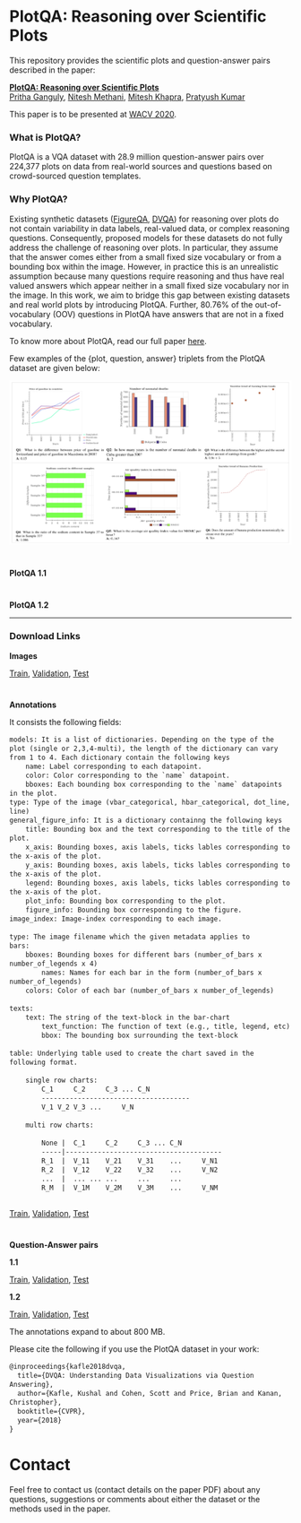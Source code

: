 # PlotQA: Reasoning over Scientific Plots
This repository provides the scientific plots and question-answer pairs described in the paper:

**[PlotQA: Reasoning over Scientific Plots](https://arxiv.org/pdf/1909.00997.pdf)**
 <br>
 <a href="https://gangulypritha.github.io/" target="_blank">Pritha Ganguly</a>,
 <a href="https://niteshmethani.github.io/" target="_blank">Nitesh Methani</a>,
<a href="https://www.cse.iitm.ac.in/~miteshk/" target="_blank">Mitesh Khapra</a>,
<a href="http://www.cse.iitm.ac.in/~pratyush/" target="_blank">Pratyush Kumar</a>


This paper is to be presented at <a href="https://wacv20.wacv.net/" target="_blank">WACV 2020</a>.

### What is PlotQA?
PlotQA is a VQA dataset with 28.9 million question-answer pairs over 224,377 plots on data from real-world sources and questions based on crowd-sourced question templates. 

### Why PlotQA?
Existing synthetic datasets ([FigureQA](https://arxiv.org/pdf/1710.07300.pdf), [DVQA](https://arxiv.org/pdf/1801.08163.pdf)) for reasoning over plots do not contain variability in data labels, real-valued data, or complex reasoning questions. Consequently, proposed models for these datasets do not fully address the challenge of reasoning over plots. In particular, they assume that the answer comes either from a small fixed size vocabulary or from a bounding box within the image. However, in practice this is an unrealistic assumption because many questions require reasoning and thus have real valued answers which appear neither in a small fixed size vocabulary nor in the image. In this work, we aim to bridge this gap between existing datasets and real world plots by introducing PlotQA. Further, 80.76% of the out-of-vocabulary (OOV) questions in PlotQA have answers that are not in a fixed vocabulary.

To know more about PlotQA, read our full paper [here](https://arxiv.org/pdf/1909.00997.pdf).

Few examples of the {plot, question, answer} triplets from the PlotQA dataset are given below:

<p float="center">
	<!--- <img src="images/sample_images.png" width="400" /> --->
	<img src="images/sample_images.png" />
</p>

#
**PlotQA 1.1**
#
**PlotQA 1.2**

___

### Download Links

**Images**

[Train](), [Validation](), [Test]()

#
**Annotations**

It consists the following fields:

```
models: It is a list of dictionaries. Depending on the type of the plot (single or 2,3,4-multi), the length of the dictionary can vary from 1 to 4. Each dictionary contain the following keys
	name: Label corresponding to each datapoint.
	color: Color corresponding to the `name` datapoint.
	bboxes: Each bounding box corresponding to the `name` datapoints in the plot.
type: Type of the image (vbar_categorical, hbar_categorical, dot_line, line)
general_figure_info: It is a dictionary containng the following keys
	title: Bounding box and the text corresponding to the title of the plot.
	x_axis: Bounding boxes, axis labels, ticks lables corresponding to the x-axis of the plot.
	y_axis: Bounding boxes, axis labels, ticks lables corresponding to the x-axis of the plot.
	legend: Bounding boxes, axis labels, ticks lables corresponding to the x-axis of the plot.
	plot_info: Bounding box corresponding to the plot.
	figure_info: Bounding box corresponding to the figure.
image_index: Image-index corresponding to each image.

type: The image filename which the given metadata applies to
bars:
	bboxes: Bounding boxes for different bars (number_of_bars x number_of_legends x 4)
    	names: Names for each bar in the form (number_of_bars x number_of_legends)
	colors: Color of each bar (number_of_bars x number_of_legends)

texts:
	text: The string of the text-block in the bar-chart
    	text_function: The function of text (e.g., title, legend, etc)
    	bbox: The bounding box surrounding the text-block

table: Underlying table used to create the chart saved in the following format.

	single row charts:
		C_1 	C_2 	C_3	...	C_N
		-------------------------------------
		V_1	V_2	V_3	... 	V_N
		
	multi row charts:
		
		None |	C_1 	C_2 	C_3	...	C_N
		-----|---------------------------------------
		R_1  |	V_11	V_21	V_31	... 	V_N1
		R_2  |	V_12	V_22	V_32	... 	V_N2
		...  |	...	...	... 	... 	...
		R_M  |	V_1M	V_2M	V_3M	... 	V_NM
	
```

[Train](), [Validation](), [Test]()
#
**Question-Answer pairs**

**1.1**

[Train](), [Validation](), [Test]()

**1.2**

[Train](), [Validation](), [Test]()

The annotations expand to about 800 MB.

Please cite the following if you use the PlotQA dataset in your work:
```
@inproceedings{kafle2018dvqa,
  title={DVQA: Understanding Data Visualizations via Question Answering},
  author={Kafle, Kushal and Cohen, Scott and Price, Brian and Kanan, Christopher},
  booktitle={CVPR},
  year={2018}
}
```

# Contact
Feel free to contact us (contact details on the paper PDF) about any questions, suggestions or comments about either the dataset or the methods used in the paper.


<!---

<div align="center">
  <img src="https://kushalkafle.com/images/dvqa.png" width="450px">
</div>


Please cite the following if you use the DVQA dataset in your work:
```
@inproceedings{kafle2018dvqa,
  title={DVQA: Understanding Data Visualizations via Question Answering},
  author={Kafle, Kushal and Cohen, Scott and Price, Brian and Kanan, Christopher},
  booktitle={CVPR},
  year={2018}
}
```

A live demo of our `SANDY` algorithm as described in the paper above can be found in this <a href='http://askimage.org'>url</a>
# Download Links

#### Images

Download images using this <a href='https://drive.google.com/file/d/1iKH2lTi1-QxtNUVRxTUWFvUvRHq6HAsZ/view?usp=sharing'>url</a>. The images are all in the same folder and are named as
```
bar_{split}_xxxxxxxx.png
where, 
xxxxxxxx = image_id padded (right justified) to length of 8 characters
split = train, val_easy, or val_hard
```
The images expand to about 6.5 GB.

#### Question Answer Pairs
The question-answer pair can be downloaded from this  <a href='https://drive.google.com/file/d/1VKYd3kaiCFziSsSv4SgQJ2T5m7jxuh5u/view?usp=sharing'>url</a>. It consists of three files, one each for three different splits of the dataset named as `{split}_qa.json` It consists the following fields:

```
image: The image filename which the given question-answer pair applies to
question: Question
answer: Answer to the Questions. Remember that (cardinal numbers (1,2,3...) are used when 
	the number denotes the value and words (one,two,three...) are used to denote count
question_type: Denotes whether the question is structure, data or reasoning type
bbox_answer: If the answer is a text in the bar_chart, bounding box in form of [x,y,w,h], else []
question_id: Unique question_id associated with the question
```
The question-answer pairs expand to about 750 MB.

#### Bar-chart metadata
In addition to question-answers, we also provide detailed annotations of every object in the bar-chart that can serve as either the source of additional supervision (à la our SANDY and MOM model) or use it to do additional analysis of your algorithm's performance. 

Metadata for the bar-charts can be downloaded using this <a href='https://drive.google.com/file/d/1vBz8Ji4TMY7rzTL2_DJCTUEyWR7l16W6/view?usp=sharing'>url</a>. It consists of three files, one each for three different splits of the dataset named as `{split}_metadata.json` It consists the following fields:

```
image: The image filename which the given metadata applies to
bars:
	bboxes: Bounding boxes for different bars (number_of_bars x number_of_legends x 4)
    	names: Names for each bar in the form (number_of_bars x number_of_legends)
	colors: Color of each bar (number_of_bars x number_of_legends)

texts:
	text: The string of the text-block in the bar-chart
    	text_function: The function of text (e.g., title, legend, etc)
    	bbox: The bounding box surrounding the text-block

table: Underlying table used to create the chart saved in the following format.

	single row charts:
		C_1 	C_2 	C_3	...	C_N
		-------------------------------------
		V_1	V_2	V_3	... 	V_N
		
	multi row charts:
		
		None |	C_1 	C_2 	C_3	...	C_N
		-----|---------------------------------------
		R_1  |	V_11	V_21	V_31	... 	V_N1
		R_2  |	V_12	V_22	V_32	... 	V_N2
		...  |	...	...	... 	... 	...
		R_M  |	V_1M	V_2M	V_3M	... 	V_NM
	
```
Since numpy arrays are not supporte by JSON, the tables are saved as nested lists. Converting them to numpy array, e.g., `table = np.array(metadata['table'])` might provide easier access to the elements, e.g., for multi-row charts, `table[1:,1:]` contains the numeric data, `table[1:,0]` contains the row names and `table[0,1:]` contain the column names.

The annotations expand to about 800 MB.
# Contact
Feel free to contact us (contact details on the paper PDF) about any questions, suggestions or comments about either the dataset or the methods used in the paper.

--->
